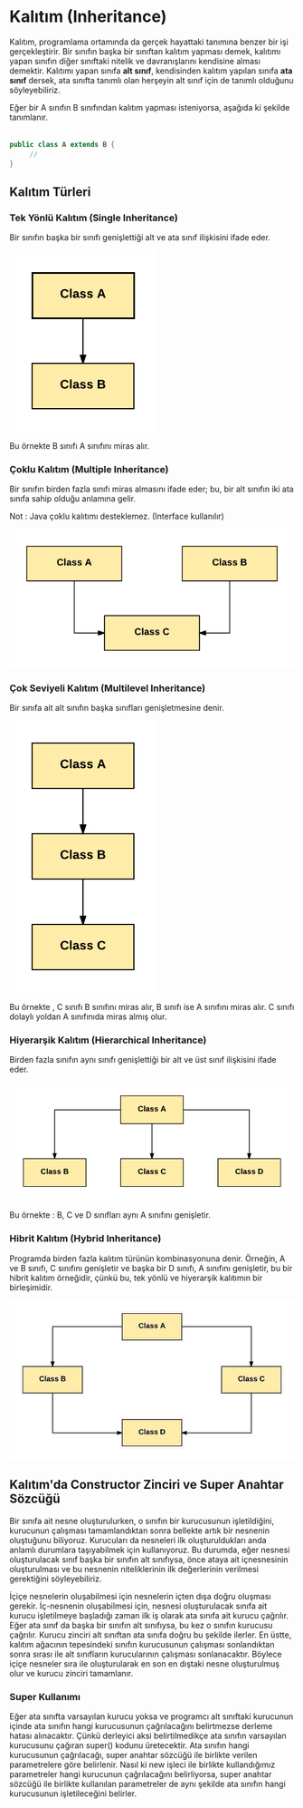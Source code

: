 # Kalıtım (Inheritance)

Kalıtım, programlama ortamında da gerçek hayattaki tanımına benzer bir işi gerçekleştirir. Bir sınıfın başka bir sınıftan kalıtım yapması demek, kalıtımı yapan
sınıfın diğer sınıftaki nitelik ve davranışlarını kendisine alması demektir. Kalıtımı yapan sınıfa **alt sınıf**, kendisinden kalıtım yapılan sınıfa **ata
sınıf** dersek, ata sınıfta tanımlı olan herşeyin alt sınıf için de tanımlı olduğunu söyleyebiliriz.

Eğer bir A sınıfın B sınıfından kalıtım yapması isteniyorsa, aşağıda ki şekilde tanımlanır.

```java

public class A extends B {
     // 
}

```

## Kalıtım Türleri

### Tek Yönlü Kalıtım (Single Inheritance)

Bir sınıfın başka bir sınıfı genişlettiği alt ve ata sınıf ilişkisini ifade eder.

![](figures/kl1.png)

Bu örnekte B sınıfı A sınıfını miras alır.

### Çoklu Kalıtım (Multiple Inheritance)

Bir sınıfın birden fazla sınıfı miras almasını ifade eder; bu, bir alt sınıfın iki ata sınıfa sahip olduğu anlamına gelir.

Not : Java çoklu kalıtımı desteklemez. (Interface kullanılır)

![](figures/kl2.png)

### Çok Seviyeli Kalıtım (Multilevel Inheritance)

Bir sınıfa ait alt sınıfın başka sınıfları genişletmesine denir.

![](figures/kl3.png)

Bu örnekte , C sınıfı B sınıfını miras alır, B sınıfı ise A sınıfını miras alır. C sınıfı dolaylı yoldan A sınıfınıda miras almış olur.

### Hiyerarşik Kalıtım (Hierarchical Inheritance)

Birden fazla sınıfın aynı sınıfı genişlettiği bir alt ve üst sınıf ilişkisini ifade eder.

![](figures/kl4.png)

Bu örnekte : B, C ve D sınıfları aynı A sınıfını genişletir.

### Hibrit Kalıtım (Hybrid Inheritance)

Programda birden fazla kalıtım türünün kombinasyonuna denir. Örneğin, A ve B sınıfı, C sınıfını genişletir ve başka bir D sınıfı, A sınıfını genişletir, bu bir
hibrit kalıtım örneğidir, çünkü bu, tek yönlü ve hiyerarşik kalıtımın bir birleşimidir.

![](figures/kl5.jpeg)

## Kalıtım'da Constructor Zinciri ve Super Anahtar Sözcüğü #

Bir sınıfa ait nesne oluşturulurken, o sınıfın bir kurucusunun işletildiğini, kurucunun çalışması tamamlandıktan sonra bellekte artık bir nesnenin oluştuğunu
biliyoruz. Kurucuları da nesneleri ilk oluşturuldukları anda anlamlı durumlara taşıyabilmek için kullanıyoruz. Bu durumda, eğer nesnesi oluşturulacak sınıf
başka bir sınıfın alt sınıfıysa, önce ataya ait içnesnesinin oluşturulması ve bu nesnenin niteliklerinin ilk değerlerinin verilmesi gerektiğini söyleyebiliriz.

İçiçe nesnelerin oluşabilmesi için nesnelerin içten dışa doğru oluşması gerekir. İç-nesnenin oluşabilmesi için, nesnesi oluşturulacak sınıfa ait kurucu
işletilmeye başladığı zaman ilk iş olarak ata sınıfa ait kurucu çağrılır. Eğer ata sınıf da başka bir sınıfın alt sınıfıysa, bu kez o sınıfın kurucusu çağrılır.
Kurucu zinciri alt sınıftan ata sınıfa doğru bu şekilde ilerler. En üstte, kalıtım ağacının tepesindeki sınıfın kurucusunun çalışması sonlandıktan sonra sırası
ile alt sınıfların kurucularının çalışması sonlanacaktır. Böylece içiçe nesneler sıra ile oluşturularak en son en dıştaki nesne oluşturulmuş olur ve kurucu
zinciri tamamlanır.

### Super Kullanımı

Eğer ata sınıfta varsayılan kurucu yoksa ve programcı alt sınıftaki kurucunun içinde ata sınıfın hangi kurucusunun çağrılacağını belirtmezse derleme hatası
alınacaktır. Çünkü derleyici aksi belirtilmedikçe ata sınıfın varsayılan kurucusunu çağıran super() kodunu üretecektir. Ata sınıfın hangi kurucusunun
çağrılacağı, super anahtar sözcüğü ile birlikte verilen parametrelere göre belirlenir. Nasıl ki new işleci ile birlikte kullandığımız parametreler hangi
kurucunun çağrılacağını belirliyorsa, super anahtar sözcüğü ile birlikte kullanılan parametreler de aynı şekilde ata sınıfın hangi kurucusunun işletileceğini belirler. 

